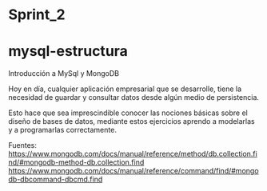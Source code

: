 # Sprint_2
# mysql-estructura
Introducción a MySql y MongoDB

Hoy en día, cualquier aplicación empresarial que se desarrolle, tiene la necesidad de guardar y consultar datos desde algún medio de persistencia.

Esto hace que sea imprescindible conocer las nociones básicas sobre el diseño de bases de datos, mediante estos ejercicios aprendo a modelarlas y a programarlas correctamente.

Fuentes:
https://www.mongodb.com/docs/manual/reference/method/db.collection.find/#mongodb-method-db.collection.find
https://www.mongodb.com/docs/manual/reference/command/find/#mongodb-dbcommand-dbcmd.find